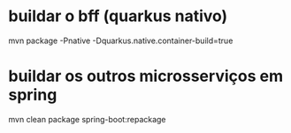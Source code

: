 # buildar o bff (quarkus nativo)  
mvn package -Pnative -Dquarkus.native.container-build=true

# buildar os outros microsserviços em spring  
mvn clean package spring-boot:repackage